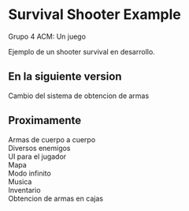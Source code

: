 # Survival Shooter Example
Grupo 4 ACM: Un juego

Ejemplo de un shooter survival en desarrollo.
## En la siguiente version
Cambio del sistema de obtencion de armas
## Proximamente
Armas de cuerpo a cuerpo  
Diversos enemigos  
UI para el jugador  
Mapa  
Modo infinito  
Musica  
Inventario  
Obtencion de armas en cajas  


